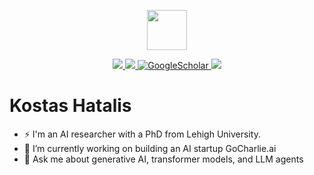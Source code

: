<p align="center">
    <img src="https://gocharlie.ai/wp-content/uploads/2023/01/logo-black-02-768x148.png"
        height="64">
</p>
<p align="center">
    <a href="https://www.linkedin.com/in/kostashatalis/">
        <img src="https://custom-icon-badges.demolab.com/badge/LinkedIn-0A66C2?logo=linkedin-white&logoColor=fff" />
    </a>
    <a href="https://x.com/kostashatalis">
        <img src="https://img.shields.io/badge/X-%23000000.svg?logo=X&logoColor=white" />
    </a>
    <a href='https://scholar.google.com/citations?user=PjMmNu8AAAAJ&hl=en'>
        <img alt='GoogleScholar' src='https://img.shields.io/badge/Scholar-100000?style=flat&logo=GoogleScholar&logoColor=white&&color=0181FF'>
    </a>
    <a href='https://www.quora.com/profile/Kostas-Hatalis-1'>
        <img src='https://img.shields.io/badge/Quora-B92B27?logo=quora&logoColor=fff'>
    </a>
</p>

# Kostas Hatalis 
- ⚡ I'm an AI researcher with a PhD from Lehigh University.
- 🔭 I’m currently working on building an AI startup GoCharlie.ai
- 💬 Ask me about generative AI, transformer models, and LLM agents
<!--
**hatalis/hatalis** is a ✨ _special_ ✨ repository because its `README.md` (this file) appears on your GitHub profile.

Here are some ideas to get you started:

- 🔭 I’m currently working on ...
- 🌱 I’m currently learning ...
- 👯 I’m looking to collaborate on ...
- 🤔 I’m looking for help with ...
- 💬 Ask me about ...
- 📫 How to reach me: ...
- 😄 Pronouns: ...
- ⚡ Fun fact: ...
-->

